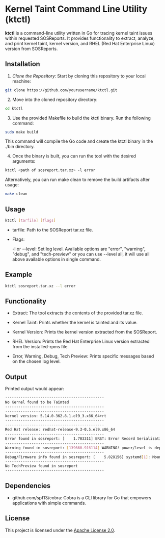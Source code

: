 # Kernel Taint Command Line Utility (ktctl)

**ktctl** is a command-line utility written in Go for tracing kernel taint issues within requested SOSReports. It provides functionality to extract, analyze, and print kernel taint, kernel version, and RHEL (Red Hat Enterprise Linux) version from SOSReports.

## Installation

1. *Clone the Repository*: Start by cloning this repository to your local machine:
```sh 
git clone https://github.com/yourusername/ktctl.git
```

2. Move into the cloned repository directory:
```sh
cd ktctl
```

3. Use the provided Makefile to build the ktctl binary. Run the following command:
```sh
sudo make build
```
This command will compile the Go code and create the ktctl binary in the ./bin directory.

4. Once the binary is built, you can run the tool with the desired arguments:
```sh
ktctl <path of sosreport.tar.xz> -l error
```

Alternatively, you can run make clean to remove the build artifacts after usage:
```sh
make clean
```

## Usage 
```sh
ktctl [tarfile] [flags]
```

- tarfile: Path to the SOSReport tar.xz file.
- Flags:

    -l or --level: Set log level. Available options are "error", "warning", "debug", and "tech-preview"
    or 
    you can use --level all, it will use all above available options in single command.

## Example 
```sh
ktctl sosreport.tar.xz --l error
```
## Functionality

- Extract: The tool extracts the contents of the provided tar.xz file.

- Kernel Taint: Prints whether the kernel is tainted and its value.

- Kernel Version: Prints the kernel version extracted from the SOSReport.

- RHEL Version: Prints the Red Hat Enterprise Linux version extracted from the installed-rpms file.

- Error, Warning, Debug, Tech Preview: Prints specific messages based on the chosen log level.

## Output 

Printed output would appear:

```sh
---------------------------------------------
No Kernel found to be Tainted
---------------------------------------------
---------------------------------------------
kernel version: 5.14.0-362.8.1.el9_3.x86_64+rt
---------------------------------------------
---------------------------------------------
Red Hat release: redhat-release-9.3-0.5.el9.x86_64
---------------------------------------------
Error found in sosreport: [    1.703311] ERST: Error Record Serialization Table (ERST) support is initialized. 
---------------------------------------------
Warning found in sosreport: [139660.916114] WARNING! power/level is deprecated; use power/control instead 
---------------------------------------------
Debug/Firmware info found in sosreport: [    5.028156] systemd[1]: Mounting Kernel Debug File System... 
---------------------------------------------
No TechPreview found in sosreport
---------------------------------------------
```

## Dependencies

- github.com/spf13/cobra: Cobra is a CLI library for Go that empowers applications with simple commands.

## License

This project is licensed under the [Apache License 2.0](https://github.com/Red-Hat-Partner-CertOps/ktctl/blob/main/LICENSE).

